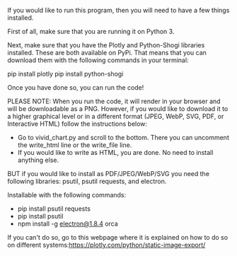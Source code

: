 If you would like to run this program, then you will need to have a few things installed.

First of all, make sure that you are running it on Python 3.

Next, make sure that you have the Plotly and Python-Shogi libraries installed. These are both available on PyPi.
That means that you can download them with the following commands in your terminal:

pip install plotly
pip install python-shogi

Once you have done so, you can run the code!


PLEASE NOTE: When you run the code, it will render in your browser and will be downloadable as a PNG. However, if you would like to download it to a higher graphical level or in a different format (JPEG, WebP, SVG, PDF, or Interactive HTML) follow the instructions below:

- Go to vivid_chart.py and scroll to the bottom. There you can uncomment the write_html line or the write_file line.
- If you would like to write as HTML, you are done. No need to install anything else.

BUT if you would like to install as PDF/JPEG/WebP/SVG you need the following libraries: psutil, psutil requests, and electron.

Installable with the following commands:
- pip install psutil requests
- pip install psutil
- npm install -g electron@1.8.4 orca

If you can't do so, go to this webpage where it is explained on how to do so on different systems:https://plotly.com/python/static-image-export/

